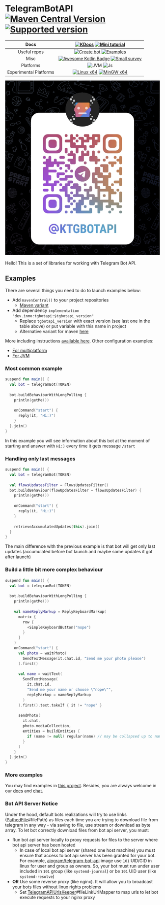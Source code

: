 # TelegramBotAPI [![Maven Central Version](https://img.shields.io/maven-central/v/dev.inmo/tgbotapi)](https://maven-badges.herokuapp.com/maven-central/dev.inmo/tgbotapi) [![Supported version](https://img.shields.io/badge/Telegram%20Bot%20API-9.1-blue)](https://core.telegram.org/bots/api-changelog#july-3-2025)

|          Docs          |                                   [![KDocs](https://img.shields.io/static/v1?label=Dokka&message=KDocs&color=blue&logo=kotlin)](https://tgbotapi.inmo.dev/index.html) [![Mini tutorial](https://img.shields.io/static/v1?label=Mk&message=Docs&color=blue&logo=mkdocs)](https://docs.inmo.dev/tgbotapi/index.html)                                    |
|:----------------------:|:-------------------------------------------------------------------------------------------------------------------------------------------------------------------------------------------------------------------------------------------------------------------------------------------------------------------------------------------------------------------------------------------------------:|
|      Useful repos      |                           [![Create bot](https://img.shields.io/static/v1?label=Github&message=Template&color=blue&logo=github)](https://github.com/InsanusMokrassar/TelegramBotAPI-bot_template/generate) [![Examples](https://img.shields.io/static/v1?label=Github&message=Examples&color=blue&logo=github)](https://github.com/InsanusMokrassar/TelegramBotAPI-examples/)                           |
|          Misc          |                              [![Awesome Kotlin Badge](https://kotlin.link/awesome-kotlin.svg)](https://github.com/KotlinBy/awesome-kotlin) [![Small survey](https://img.shields.io/static/v1?label=Google&message=Survey&color=blue&logo=google-sheets)](https://docs.google.com/forms/d/e/1FAIpQLSctdJHT_aEniyYT0-IUAEfo1hsIlezX2owlkEAYX4KPl2V2_A/viewform?usp=sf_link)                               |
|       Platforms        |                                                                                                      ![JVM](https://img.shields.io/badge/JVM-red?style=plastic&logo=openjdk&logoColor=white) ![Js](https://img.shields.io/badge/JavaScript-323330?style=plastic&logo=javascript&logoColor=F7DF1E)                                                                                                       |
| Experimental Platforms |                                                                                                [![Linux x64](https://img.shields.io/badge/LinuxX64-FCC624?style=plastic&logo=linux&logoColor=black)](https://kotlinlang.org/docs/native-target-support.html#tier-1) [![MinGW x64](https://img.shields.io/badge/MinGWX64-black?style=plastic&logo=windows&logoColor=green)](https://kotlinlang.org/docs/native-target-support.html#tier-1)                                                                                                 |

<!--- [![Telegram Channel](./resources/tg_channel_qr.jpg)](https://t.me/ktgbotapi) --->

<p align="center">
  <a href="https://t.me/ktgbotapi">
    <img src="./resources/tg_channel_qr.jpg">
  </a>
</p>

Hello! This is a set of libraries for working with Telegram Bot API.

## Examples

There are several things you need to do to launch examples below:

* Add `mavenCentral()` to your project repositories
    * [Maven variant](https://github.com/InsanusMokrassar/TelegramBotAPI/wiki/Including-in-your-project#pomxml)
* Add dependency `implementation "dev.inmo:tgbotapi:$tgbotapi_version"` 
    * Replace `tgbotapi_version` with exact version (see last one in the table above) or put variable with this name in project
    * Alternative variant for maven [here](https://github.com/InsanusMokrassar/TelegramBotAPI/wiki/Including-in-your-project#telegrambotapi)

More including instructions [available here](https://github.com/InsanusMokrassar/TelegramBotAPI/wiki/Including-in-your-project).
Other configuration examples:

* [For multiplatform](https://github.com/InsanusMokrassar/TelegramBotAPI-examples/tree/master/ResenderBot)
* [For JVM](https://github.com/InsanusMokrassar/TelegramBotAPI-examples/blob/master/GetMeBot/build.gradle)

### Most common example

```kotlin
suspend fun main() {
  val bot = telegramBot(TOKEN)

  bot.buildBehaviourWithLongPolling {
    println(getMe())
  
    onCommand("start") {
      reply(it, "Hi:)")
    }
  }.join()
}
```

In this example you will see information about this bot at the moment of starting and answer with `Hi:)` every time it
gets message `/start`

### Handling only last messages

```kotlin
suspend fun main() {
  val bot = telegramBot(TOKEN)

  val flowsUpdatesFilter = FlowsUpdatesFilter()
  bot.buildBehaviour(flowUpdatesFilter = flowsUpdatesFilter) {
    println(getMe())
  
    onCommand("start") {
      reply(it, "Hi:)")
    }

    retrieveAccumulatedUpdates(this).join()
  }
}
```

The main difference with the previous example is that bot will get only last updates (accumulated before bot launch
and maybe some updates it got after launch)

### Build a little bit more complex behaviour

```kotlin
suspend fun main() {
  val bot = telegramBot(TOKEN)

  bot.buildBehaviourWithLongPolling {
    println(getMe())

    val nameReplyMarkup = ReplyKeyboardMarkup(
      matrix {
        row {
          +SimpleKeyboardButton("nope")
        }
      }
    )
    onCommand("start") {
      val photo = waitPhoto(
        SendTextMessage(it.chat.id, "Send me your photo please")
      ).first()

      val name = waitText(
        SendTextMessage(
          it.chat.id,
          "Send me your name or choose \"nope\"",
          replyMarkup = nameReplyMarkup
        )
      ).first().text.takeIf { it != "nope" }

      sendPhoto(
        it.chat,
        photo.mediaCollection,
        entities = buildEntities {
          if (name != null) regular(name) // may be collapsed up to name ?.let(::regular)
        }
      )
    }
  }.join()
}
```

### More examples

You may find examples in [this project](https://github.com/InsanusMokrassar/TelegramBotAPI-examples). Besides, you are
always welcome in our [docs](https://docs.inmo.dev/tgbotapi/index.html) and
[chat](https://t.me/InMoTelegramBotAPIChat).

### Bot API Server Notice

Under the hood, default bots realizations will try to use links
([PathedFile](tgbotapi.core/src/commonMain/kotlin/dev/inmo/tgbotapi/types/files/PathedFile.kt)#filePath) as files each
time you are trying to download file from telegram in any way - via saving to file, use stream or download as byte array.
To let bot correctly download files from bot api server, you must:

* Run bot api server locally
to proxy requests for files to the server where bot api server has been hosted
  * In case of local bot api server (shared one host machine) you must ensure that access to bot api server has been
  granted for your bot. For example, [aiogram/telegram-bot-api](https://hub.docker.com/r/aiogram/telegram-bot-api) image
  use `101` UID/GID in linux for user and group as owners. So, your bot must run under user included in `101` group
  (like `systemd-journal`) or be `101` UID user (like `systemd-resolve`)
* **OR** Use some reverse proxy (like nginx). It will allow you to broadcast your bots files without linux rights problems
  * Set [TelegramAPIUrlsKeeper](tgbotapi.core/src/commonMain/kotlin/dev/inmo/tgbotapi/utils/TelegramAPIUrlsKeeper.kt)#fileLinkUrlMapper
  to map urls to let bot execute requests to your nginx proxy